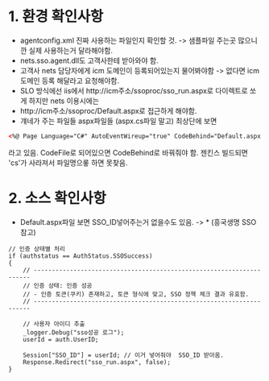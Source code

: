 # 1. 환경 확인사항
* agentconfig.xml 진짜 사용하는 파일인지 확인할 것. -> 샘플파일 주는곳 많으니깐 실제 사용하는거 달라해야함.
* nets.sso.agent.dll도 고객사한테 받아와야 함.
* 고객사 nets 담당자에게 icm 도메인이 등록되어있는지 물어봐야함 -> 없다면 icm도메인 등록 해달라고 요청해야함.
* SLO 방식에선 iis에서 http://icm주소/ssoproc/sso_run.aspx로 다이렉트로 쏘게 하지만 nets 이용시에는
* http://icm주소/ssoproc/Default.aspx로 접근하게 해야함.
* 걔네가 주는 파일들 aspx파일들  (aspx.cs파일 말고) 최상단에 보면
```html
<%@ Page Language="C#" AutoEventWireup="true" CodeBehind="Default.aspx.cs" Inherits="_Default" %>
```
라고 있음. CodeFile로 되어있으면 CodeBehind로 바꿔줘야 함. 젠킨스 빌드되면 'cs'가 사라져서 파일명으롷 하면 못찾음.

# 2. 소스 확인사항
* Default.aspx파일 보면 SSO_ID넣어주는거 없을수도 있음. -> * (흥국생명 SSO 참고)
```
// 인증 상태별 처리
if (authstatus == AuthStatus.SSOSuccess)
{
    // ---------------------------------------------------------------------
    // 인증 상태: 인증 성공
    // - 인증 토큰(쿠키) 존재하고, 토큰 형식에 맞고, SSO 정책 체크 결과 유효함.
    // ---------------------------------------------------------------------

    // 사용자 아이디 추출
    _logger.Debug("sso성공 로그");
    userId = auth.UserID;

    Session["SSO_ID"] = userId; // 이거 넣어줘야  SSO_ID 받아옴.
    Response.Redirect("sso_run.aspx", false);
}
```
